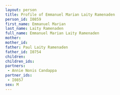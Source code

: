 ```yaml
---
layout: person
title: Profile of Emmanuel Marian Laity Ramenaden
person_id: I0859
first_name: Emmanuel Marian
last_name: Laity Ramenaden
full_name: Emmanuel Marian Laity Ramenaden
mother: 
mother_id: 
father: Paul Laity Ramenaden
father_id: I0754
children:
children_ids:
partners:
 - Annie Nonis Candappa
partner_ids:
 - I0857
sex: M
---
```


